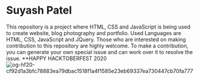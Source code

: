 # Suyash Patel
This repository is a project where HTML, CSS and JavaScript is being used to create website, blog photography and portfolio.
Used Languages are HTML, CSS, JavaScript and JQuery.
Those who are interested on making contribution to this repository are highly welcome. To make a contribution, you can generate your own special issue and can work over it to resolve the issue.
**HAPPY HACKTOBERFEST 2020
![og-hf20-cf92d1a3bfc78883ea79dbac1518f1a4f1585e23eb69337ea730447cb70fa777](https://user-images.githubusercontent.com/52638265/97777021-8c661500-1b86-11eb-96e7-e977c0feafc1.png)
